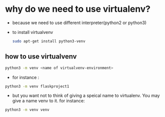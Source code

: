 # why do we need to use virtualenv?
* because we need to use different interpreter(python2 or python3)

* to install virtualvenv
    ```bash
    sudo apt-get install python3-venv
    ```

## how to use virtualvenv
```bash
python3 -m venv <name of virtualvenv-environment>
```
* for instance :

```bash
python3 -m venv flaskproject1
```
* but you want not to think of giving a speical name to virtualenv. You may give a name venv to it. for instance:
```bash
python3 -m venv venv
```
